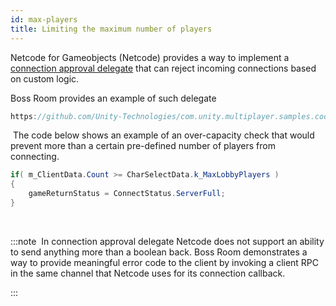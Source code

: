 ```yaml
---
id: max-players
title: Limiting the maximum number of players
---
```



Netcode for Gameobjects (Netcode) provides a way to implement a [connection approval delegate](../api/Unity.Netcode.NetworkManager.ConnectionApprovedDelegate) that can reject incoming connections based on custom logic.
​


Boss Room provides an example of such delegate

```csharp reference
https://github.com/Unity-Technologies/com.unity.multiplayer.samples.coop/blob/63ecd92e1c72b87cd87cc3cbc1de77da4271b720/Assets/BossRoom/Scripts/Server/Net/ServerGameNetPortal.cs#L242
```
​
The code below shows an example of an over-capacity check that would prevent more than a certain pre-defined number of players from connecting.
​
```csharp
if( m_ClientData.Count >= CharSelectData.k_MaxLobbyPlayers )
{
    gameReturnStatus = ConnectStatus.ServerFull;
}
```
​

:::note
​
In connection approval delegate Netcode does not support an ability to send anything more than a boolean back. 
Boss Room demonstrates a way to provide meaningful error code to the client by invoking a client RPC in the same channel that Netcode uses for its connection callback.

:::

